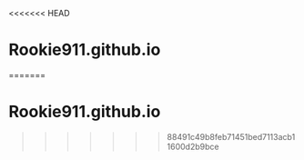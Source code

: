 <<<<<<< HEAD
# Rookie911.github.io
=======
# Rookie911.github.io
>>>>>>> 88491c49b8feb71451bed7113acb11600d2b9bce
